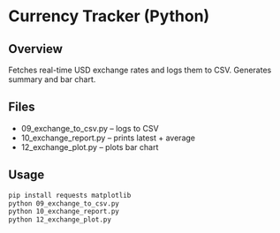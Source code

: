 # Currency Tracker (Python)

## Overview
Fetches real-time USD exchange rates and logs them to CSV. Generates summary and bar chart.

## Files
- 09_exchange_to_csv.py – logs to CSV
- 10_exchange_report.py – prints latest + average
- 12_exchange_plot.py – plots bar chart

## Usage
```bash
pip install requests matplotlib
python 09_exchange_to_csv.py
python 10_exchange_report.py
python 12_exchange_plot.py
